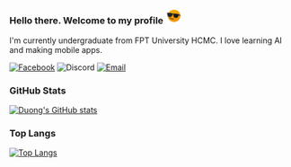 ### Hello there. Welcome to my profile <img src="./cool.gif" width="30px">
I'm currently undergraduate from FPT University HCMC. I love learning AI and making mobile apps.

[![Facebook](https://img.shields.io/badge/fb-duonggg.ne-5074be?style=flat&logo=facebook&logoColor=white&labelColor=4267B2)](https://www.facebook.com/duonggg.ne/)   ![Discord](https://img.shields.io/badge/Discord-duongtranthanh%239130-707bf4?style=flat&logo=discord&logoColor=white&labelColor=5865F2)   [![Email](https://img.shields.io/badge/email-duongdayne1909@gmail.com-EA4335?style=flat&logo=gmail&logoColor=white&labelColor=BB001B)](mailto:duongdayne1909@gmail.com)

### GitHub Stats
[![Duong's GitHub stats](https://github-readme-stats.vercel.app/api?username=duongttr)](https://github.com/anuraghazra/github-readme-stats)
### Top Langs
[![Top Langs](https://github-readme-stats.vercel.app/api/top-langs/?username=duongttr)](https://github.com/anuraghazra/github-readme-stats)

